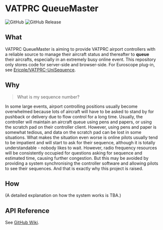 # VATPRC QueueMaster
![GitHub](https://img.shields.io/github/license/websterzh/vatprc-queue)
![GitHub Release](https://img.shields.io/github/v/release/websterzh/vatprc-queue?display_name=tag&include_prereleases)

## What
VATPRC QueueMaster is aiming to provide VATPRC airport controllers with a reliable source to manage their aircraft status and thereafter to **queue** their aircrafts, especially in an extremely busy online event. This repository only stores code for server-side and browser-side. For Euroscope plug-in, see [Ericple/VATPRC-UniSequence](https://github.com/Ericple/VATPRC-UniSequence).

## Why
> What is my sequence number?

In some large events, airport controlling positions usually become overwhelmed because lots of aircraft will have to be asked to stand by for pushback or delivery due to flow control for a long time. Usually, the controller will maintain an aircraft queue using pens and papers, or using the scratch pad on their controller client. However, using pens and paper is somewhat tedious, and data on the scratch pad can be lost in some situations. What makes the situation even worse is online pilots usually tend to be impatient and will start to ask for their sequence, although it is totally understandable - nobody likes to wait. However, radio frequency resources will be consistently occupied for questions asking for sequence and estimated time, causing further congestion. But this may be avoided by providing a system synchronising the controller software and allowing pilots to see their sequences. And that is exactly why this project is raised. 

## How
(A detailed explanation on how the system works is TBA.)

## API Reference
See [GitHub Wiki](https://github.com/websterzh/vatprc-queue/wiki/API-Reference).